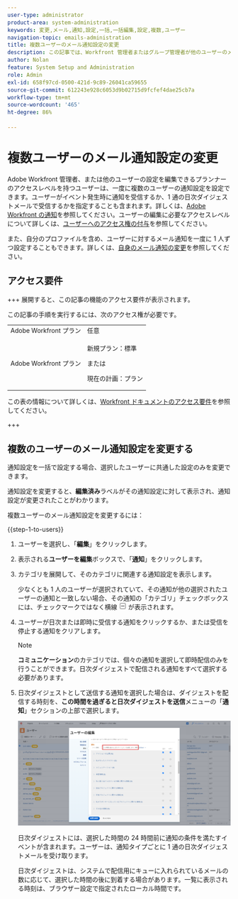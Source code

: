 ```yaml
---
user-type: administrator
product-area: system-administration
keywords: 変更,メール,通知,設定,一括,一括編集,設定,複数,ユーザー
navigation-topic: emails-administration
title: 複数ユーザーのメール通知設定の変更
description: この記事では、Workfront 管理者またはグループ管理者が他のユーザーのメール通知を更新する方法について説明します。
author: Nolan
feature: System Setup and Administration
role: Admin
exl-id: 658f97cd-0500-421d-9c89-26041ca59655
source-git-commit: 612243e928c6053d9b02715d9fcfef4dae25cb7a
workflow-type: tm+mt
source-wordcount: '465'
ht-degree: 86%

---
```


# 複数ユーザーのメール通知設定の変更

<!-- Audited: 12/2023 -->

Adobe Workfront 管理者、または他のユーザーの設定を編集できるプランナーのアクセスレベルを持つユーザーは、一度に複数のユーザーの通知設定を設定できます。ユーザーがイベント発生時に通知を受信するか、1 通の日次ダイジェストメールで受信するかを指定することも含まれます。詳しくは、[Adobe Workfront の通知](../../../workfront-basics/using-notifications/wf-notifications.md)を参照してください。ユーザーの編集に必要なアクセスレベルについて詳しくは、[ユーザーへのアクセス権の付与](../../../administration-and-setup/add-users/configure-and-grant-access/grant-access-other-users.md)を参照してください。

また、自分のプロファイルを含め、ユーザーに対するメール通知を一度に 1 人ずつ設定することもできます。詳しくは、[自身のメール通知の変更](../../../workfront-basics/using-notifications/activate-or-deactivate-your-own-event-notifications.md)を参照してください。


## アクセス要件

+++ 展開すると、この記事の機能のアクセス要件が表示されます。

この記事の手順を実行するには、次のアクセス権が必要です。

<table style="table-layout:auto"> 
 <col> 
 <col> 
 <tbody> 
  <tr> 
   <td role="rowheader">Adobe Workfront プラン</td> 
   <td>任意</td> 
  </tr> 
  <tr> 
   <td role="rowheader">Adobe Workfront プラン</td> 
   <td> <p>新規プラン：標準 </p>
 <p>または</p> 
<p>現在の計画：プラン </p> 
</td> 
  </tr> 
 </tbody> 
</table>

この表の情報について詳しくは、[Workfront ドキュメントのアクセス要件](/help/quicksilver/administration-and-setup/add-users/access-levels-and-object-permissions/access-level-requirements-in-documentation.md)を参照してください。

+++

## 複数のユーザーのメール通知設定を変更する

通知設定を一括で設定する場合、選択したユーザーに共通した設定のみを変更できます。

通知設定を変更すると、**編集済み**&#x200B;ラベルがその通知設定に対して表示され、通知設定が変更されたことがわかります。

複数ユーザーのメール通知設定を変更するには：

{{step-1-to-users}}

1. ユーザーを選択し、「**編集**」をクリックします。
1. 表示される&#x200B;**ユーザーを編集**&#x200B;ボックスで、「**通知**」をクリックします。

1. カテゴリを展開して、そのカテゴリに関連する通知設定を表示します。

   少なくとも 1 人のユーザーが選択されていて、その通知が他の選択されたユーザーの通知と一致しない場合、その通知の「カテゴリ」チェックボックスには、チェックマークではなく横線 ![ チェックの代わりに線 ](assets/straight-line-instead-of-checkmark.jpg) が表示されます。


1. ユーザーが日次または即時に受信する通知をクリックするか、または受信を停止する通知をクリアします。

   >[!NOTE]
   >
   >   **コミュニケーション**&#x200B;のカテゴリでは、個々の通知を選択して即時配信のみを行うことができます。日次ダイジェストで配信される通知をすべて選択する必要があります。


1. 日次ダイジェストとして送信する通知を選択した場合は、ダイジェストを配信する時刻を、**この時間を過ぎると日次ダイジェストを送信**&#x200B;メニューの「**通知**」セクションの上部で選択します。

   ![ デイリーダイジェスト時間 ](assets/daily-digest-time.png)

   日次ダイジェストには、選択した時間の 24 時間前に通知の条件を満たすイベントが含まれます。ユーザーは、通知タイプごとに 1 通の日次ダイジェストメールを受け取ります。

   日次ダイジェストは、システムで配信用にキューに入れられているメールの数に応じて、選択した時間の後に到着する場合があります。一覧に表示される時刻は、ブラウザー設定で指定されたローカル時間です。

